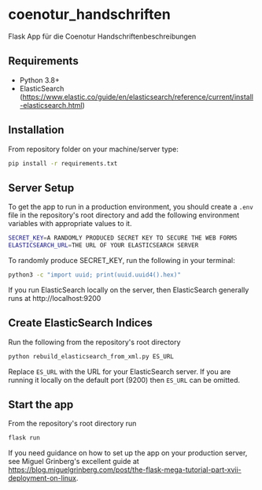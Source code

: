 # coenotur_handschriften
Flask App für die Coenotur Handschriftenbeschreibungen

## Requirements
* Python 3.8+
* ElasticSearch (https://www.elastic.co/guide/en/elasticsearch/reference/current/install-elasticsearch.html)

## Installation
From repository folder on your machine/server type:
```bash
pip install -r requirements.txt
```

## Server Setup
To get the app to run in a production environment, you should create a `.env` file in the repository's root directory and add the following environment variables with appropriate values to it.
```bash
SECRET_KEY=A RANDOMLY PRODUCED SECRET KEY TO SECURE THE WEB FORMS
ELASTICSEARCH_URL=THE URL OF YOUR ELASTICSEARCH SERVER
```
To randomly produce SECRET_KEY, run the following in your terminal:
```bash
python3 -c "import uuid; print(uuid.uuid4().hex)"
```
If you run ElasticSearch locally on the server, then ElasticSearch generally runs at http://localhost:9200 

## Create ElasticSearch Indices
Run the following from the repository's root directory
```bash
python rebuild_elasticsearch_from_xml.py ES_URL
```
Replace `ES_URL` with the URL for your ElasticSearch server. If you are running it locally on the default port (9200) then `ES_URL` can be omitted.

## Start the app
From the repository's root directory run
```bash
flask run
```

If you need guidance on how to set up the app on your production server, see Miguel Grinberg's excellent guide at https://blog.miguelgrinberg.com/post/the-flask-mega-tutorial-part-xvii-deployment-on-linux.
